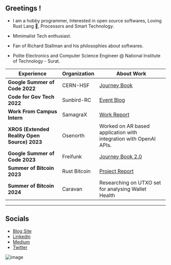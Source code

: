 ## Greetings !

- I am a hobby programmer, Interested in open source softwares, Loving Rust Lang 🦀, Processors and Smart Technology.

- Mimimalist Tech enthusiast.

- Fan of Richard Stallman and his philosophies about softwares.

- Polite Electronics and Computer Science Engineer @ National Institute of Technology - Surat.

Experience | Organization | About Work |
---|---|---|
**Google Summer of Code 2022** | CERN-HSF | [Journey Book](https://harshil-jani.github.io/GSOC-book/)|
**Code for Gov Tech 2022** | Sunbird-RC | [Event Blog](https://medium.com/@harshiljani2002/independence-in-indian-computing-industry-ceb27fc047cb) |
**Work From Campus Intern** | SamagraX |[Work Report](https://gist.github.com/Harshil-Jani/7c9734a30038b837fc759f064578ca5f)|
**XROS (Extended Reality Open Source) 2023** | Osenorth | Worked on AR based application with integration with OpenAI APIs. |
**Google Summer of Code 2023** | Freifunk | [Journey Book 2.0](https://github.com/Harshil-Jani/GSoC-Book-2.0) | 
**Summer of Bitcoin 2023** | Rust Bitcoin | [Project Report](https://gist.github.com/Harshil-Jani/1f984abed6e2991add7a64b4965265da) | 
**Summer of Bitcoin 2024** | Caravan | Researching on UTXO set for analysing Wallet Health | 
<!-- ----------- HEAD SECTION ------------ -->
  
---
<!-- ----------- HEAD SECTION END ------------ -->

<!-- ----------- CONNECT WITH ME SECTION ------------ -->

## Socials
- [Blog Site](https://harshil.prose.sh/) 
- [Linkedin](https://linkedin.com/in/harshil1)
- [Medium](https://medium.com/@harshiljani2002)
- [Twitter](https://twitter.com/harshil_jani28)

![image](https://github.com/Harshil-Jani/Harshil-Jani/assets/79367883/148a0db7-ad34-4fc8-9de7-03e834876dd3)

